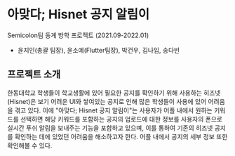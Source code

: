 # 아맞다; Hisnet 공지 알림이  

Semicolon팀 동계 방학 프로젝트 (2021.09-2022.01)  
- 윤지인(총괄 팀장), 윤소예(Flutter팀장), 박건우, 김나임, 송다빈  

## 프로젝트 소개  
한동대학교 학생들이 학교생활에 있어 필요한 공지를 확인하기 위해 사용하는 히즈넷(Hisnet)은 보기 어려운 UI와 쌓여있는 공지로 인해 많은 학생들이 사용에 있어 어려움을 겪고 있다. 이에 "아맞다; Hisnet 공지 알림이"는 사용자가 어플 내에서 원하는 키워드를 선택하면 해당 키워드를 포함하는 공지의 업로드에 대한 정보를 사용자의 폰으로 실시간 푸쉬 알림을 보내주는 기능을 포함하고 있으며, 이를 통하여 기존의 히즈넷 공지를 확인하는 데에 있었던 어려움을 해소하고자 한다. 어플 내에서 공지의 세부 정보 또한 확인해볼 수 있다.